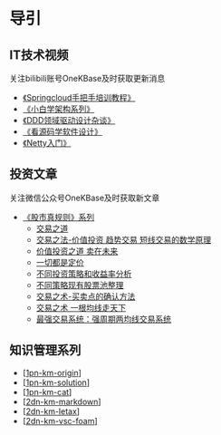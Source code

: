 
# 导引



## IT技术视频

关注bilibili账号OneKBase及时获取更新消息

- [《Springcloud手把手培训教程》](https://space.bilibili.com/505668382/channel/collectiondetail?sid=912428)
- [《小白学架构系列》](https://space.bilibili.com/505668382/channel/collectiondetail?sid=1533932)
- [《DDD领域驱动设计杂谈》](https://space.bilibili.com/505668382/channel/collectiondetail?sid=1748818)
- [《看源码学软件设计》](https://space.bilibili.com/505668382/channel/collectiondetail?sid=1769041)
- [《Netty入门》](https://space.bilibili.com/505668382/channel/collectiondetail?sid=1685254)

## 投资文章

关注微信公众号OneKBase及时获取新文章

- [《股市真规则》系列](https://mp.weixin.qq.com/mp/appmsgalbum?__biz=MzIzNTEwNDM5Mg==&action=getalbum&album_id=2928826699511857155#wechat_redirect)
  - [交易之道](https://mp.weixin.qq.com/s/x0k2K_ykMSWIzAqVqEJaJA)
  - [交易之法-价值投资 趋势交易 短线交易的数学原理](https://mp.weixin.qq.com/s/eMRB4g-XyYDlrGGADhkABg)
  - [价值投资之道 卖在未来](https://mp.weixin.qq.com/s/pZQE6NihPAXxwJvplXJ7-w)
  - [一切都是定价](https://mp.weixin.qq.com/s/Ajkx7dhyiWt0jQ8RLZsYIQ)
  - [不同投资策略和收益率分析](https://mp.weixin.qq.com/s/e6bNlEEOU-DGR2qufihWUA)
  - [不同策略现有股票池整理](https://mp.weixin.qq.com/s/SJrsZ7msCHuUh9OX6WjSWQ)
  - [交易之术-买卖点的确认方法](https://mp.weixin.qq.com/s/Kbyg3OYqMPJRnD4-l1y8qQ)
  - [交易之术 一根均线走天下](https://mp.weixin.qq.com/s/pwwlMYNA6LjJPYXV-KF3GQ)
  - [最强交易系统：强周期两均线交易系统](https://mp.weixin.qq.com/s/C6VFIakM6tmREmE9kCnDrw)

## 知识管理系列

- [[1pn-km-origin]]
- [[1pn-km-solution]]
- [[1pn-km-cat]]
- [[2dn-km-markdown]]
- [[2dn-km-letax]]
- [[2dn-km-vsc-foam]] 

[//begin]: # "Autogenerated link references for markdown compatibility"
[1pn-km-origin]: kb-km/1pn-km-origin.md "知识库原初理论"
[1pn-km-solution]: kb-km/1pn-km-solution.md "知识库落地方案"
[1pn-km-cat]: kb-km/1pn-km-cat.md "知识库标签属性分类"
[2dn-km-markdown]: kb-km/2dn-km-markdown.md "markdown基础"
[2dn-km-letax]: kb-km/2dn-km-letax.md "LaTeX 的 Markdown 语法"
[2dn-km-vsc-foam]: kb-km/2dn-km-vsc-foam.md "Foam使用说明"
[//end]: # "Autogenerated link references"